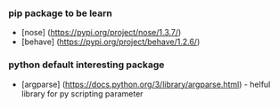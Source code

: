 ### pip package to be learn
* [nose] (https://pypi.org/project/nose/1.3.7/)
* [behave] (https://pypi.org/project/behave/1.2.6/)

### python default interesting package
* [argparse] (https://docs.python.org/3/library/argparse.html) - helful library for py scripting parameter 
